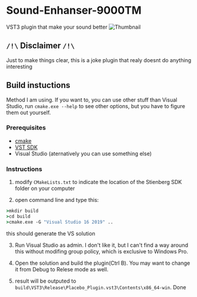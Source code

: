 # Sound-Enhanser-9000TM

VST3 plugin that make your sound better
![Thumbnail](https://user-images.githubusercontent.com/61105022/153748899-77d65c75-5a56-4b79-ae04-336cab0063c4.PNG)

## `/!\` Disclaimer `/!\`

Just to make things clear, this is a joke plugin that realy doesnt do anything interesting

## Build instuctions

Method I am using. If you want to, you can use other stuff than Visual Studio, run `cmake.exe --help` to see other options, but you have to figure them out yourself.

### Prerequisites

 * [cmake](cmake.org)
 * [VST SDK](https://developer.steinberg.help/display/VST)
 * Visual Studio (aternatively you can use something else)
 
 ### Instructions
 
 1. modify `CMakeLists.txt` to indicate the location of the Stienberg SDK folder on your computer
 
 2. open command line and type this:
 
 ```cmd
 >mkdir build
 >cd build
 >cmake.exe -G "Visual Studio 16 2019" ..
 ```
 
 this should generate the VS solution
 
 3. Run Visual Studio as admin. I don't like it, but I can't find a way around this without modifing group policy, which is exclusive to Windows Pro.
 
 4. Open the solution and build the plugin(Ctrl B). You may want to change it from Debug to Relese mode as well.
 
 5. result will be outputed to `build\VST3\Release\Placebo_Plugin.vst3\Contents\x86_64-win`. Done
